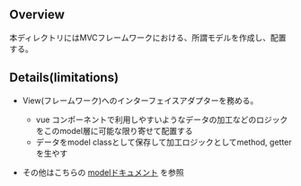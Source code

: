 ## Overview

本ディレクトリにはMVCフレームワークにおける、所謂モデルを作成し、配置する。  

## Details(limitations)  

- View(フレームワーク)へのインターフェイスアダプターを務める。
  - vue コンポーネントで利用しやすいようなデータの加工などのロジックをこのmodel層に可能な限り寄せて配置する
  - データをmodel classとして保存して加工ロジックとしてmethod, getterを生やす

- その他はこちらの [modelドキュメント](https://www.notion.so/ispec/data-flow-fb2e6ee29dc9483c8a9d00d24cf6c55f) を参照
